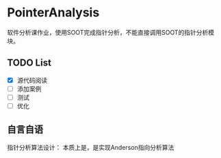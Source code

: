 # PointerAnalysis
软件分析课作业，使用SOOT完成指针分析，不能直接调用SOOT的指针分析模块。

## TODO List
- [x] 源代码阅读
- [ ] 添加案例
- [ ] 测试
- [ ] 优化

## 自言自语

指针分析算法设计：
本质上是，是实现Anderson指向分析算法





